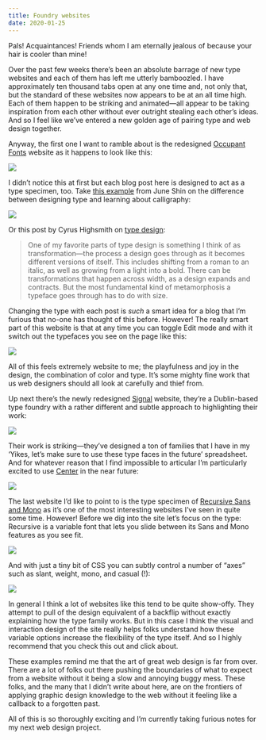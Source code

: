 ```yaml
---
title: Foundry websites
date: 2020-01-25
---
```


Pals! Acquaintances! Friends whom I am eternally jealous of because your hair is cooler than mine!

Over the past few weeks there’s been an absolute barrage of new type websites and each of them has left me utterly bamboozled. I have approximately ten thousand tabs open at any one time and, not only that, but the standard of these websites now appears to be at an all time high. Each of them happen to be striking and animated—all appear to be taking inspiration from each other without ever outright stealing each other’s ideas. And so I feel like we’ve entered a new golden age of pairing type and web design together.

Anyway, the first one I want to ramble about is the redesigned [Occupant Fonts](https://occupantfonts.com/) website as it happens to look like this:

![](https://buttondown.s3.us-west-2.amazonaws.com/images/42cf7315-f5d4-48bf-a87d-b90ce195fc13.png)

I didn’t notice this at first but each blog post here is designed to act as a type specimen, too. Take [this example](https://occupantfonts.com/articles/editorial/dragon-head-snake-tail/) from June Shin on the difference between designing type and learning about calligraphy:

![](https://buttondown.s3.us-west-2.amazonaws.com/images/c067ab66-0076-4310-a239-5d72bb8f5573.jpg)

Or this post by Cyrus Highsmith on [type design](https://occupantfonts.com/articles/design/transformations/):

> One of my favorite parts of type design is something I think of as transformation—the process a design goes through as it becomes different versions of itself. This includes shifting from a roman to an italic, as well as growing from a light into a bold. There can be transformations that happen across width, as a design expands and contracts. But the most fundamental kind of metamorphosis a typeface goes through has to do with size.

Changing the type with each post is _such_ a smart idea for a blog that I’m furious that no-one has thought of this before. However! The really smart part of this website is that at any time you can toggle Edit mode and with it switch out the typefaces you see on the page like this:

![](https://buttondown.s3.us-west-2.amazonaws.com/images/cc2531a7-04fe-420d-aa8b-6c6eacd8cd26.gif)

All of this feels extremely website to me; the playfulness and joy in the design, the combination of color and type. It’s some mighty fine work that us web designers should all look at carefully and thief from.

Up next there’s the newly redesigned [Signal](https://signalfoundry.com/) website, they’re a Dublin-based type foundry with a rather different and subtle approach to highlighting their work:

![](https://buttondown.s3.us-west-2.amazonaws.com/images/1d5afaf7-d5c7-4851-b168-16837bdb999d.png)

Their work is striking—they’ve designed a ton of families that I have in my ‘Yikes, let’s make sure to use these type faces in the future’ spreadsheet. And for whatever reason that I find impossible to articular I’m particularly excited to use [Center](https://signalfoundry.com/type-foundry/center) in the near future:

![](https://buttondown.s3.us-west-2.amazonaws.com/images/98d1c86e-2d30-4e2b-ab4c-73df97329e54.png)

The last website I’d like to point to is the type specimen of [Recursive Sans and Mono](https://www.recursive.design/) as it’s one of the most interesting websites I’ve seen in quite some time. However! Before we dig into the site let’s focus on the type: Recursive is a variable font that lets you slide between its Sans and Mono features as you see fit.

![](https://buttondown.s3.us-west-2.amazonaws.com/images/9a72ad35-3316-4220-acff-1e8ab749a5ea.png)

And with just a tiny bit of CSS you can subtly control a number of “axes” such as slant, weight, mono, and casual (!):

![](https://buttondown.s3.us-west-2.amazonaws.com/images/6a94aa2e-b177-4f1b-ba6f-71f443bb10f7.gif)

In general I think a lot of websites like this tend to be quite show-offy. They attempt to pull of the design equivalent of a backflip without exactly explaining how the type family works. But in this case I think the visual and interaction design of the site really helps folks understand how these variable options increase the flexibility of the type itself. And so I highly recommend that you check this out and click about.

These examples remind me that the art of great web design is far from over. There are a lot of folks out there pushing the boundaries of what to expect from a website without it being a slow and annoying buggy mess. These folks, and the many that I didn’t write about here, are on the frontiers of applying graphic design knowledge to the web without it feeling like a callback to a forgotten past.

All of this is so thoroughly exciting and I’m currently taking furious notes for my next web design project.
